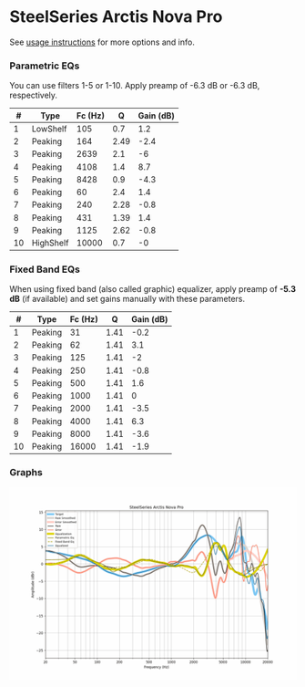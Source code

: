 # SteelSeries Arctis Nova Pro
See [usage instructions](https://github.com/jaakkopasanen/AutoEq#usage) for more options and info.

### Parametric EQs
You can use filters 1-5 or 1-10. Apply preamp of -6.3 dB or -6.3 dB, respectively.

|   # | Type      |   Fc (Hz) |    Q |   Gain (dB) |
|-----|-----------|-----------|------|-------------|
|   1 | LowShelf  |       105 | 0.7  |         1.2 |
|   2 | Peaking   |       164 | 2.49 |        -2.4 |
|   3 | Peaking   |      2639 | 2.1  |        -6   |
|   4 | Peaking   |      4108 | 1.4  |         8.7 |
|   5 | Peaking   |      8428 | 0.9  |        -4.3 |
|   6 | Peaking   |        60 | 2.4  |         1.4 |
|   7 | Peaking   |       240 | 2.28 |        -0.8 |
|   8 | Peaking   |       431 | 1.39 |         1.4 |
|   9 | Peaking   |      1125 | 2.62 |        -0.8 |
|  10 | HighShelf |     10000 | 0.7  |        -0   |

### Fixed Band EQs
When using fixed band (also called graphic) equalizer, apply preamp of **-5.3 dB** (if available) and set gains manually with these parameters.

|   # | Type    |   Fc (Hz) |    Q |   Gain (dB) |
|-----|---------|-----------|------|-------------|
|   1 | Peaking |        31 | 1.41 |        -0.2 |
|   2 | Peaking |        62 | 1.41 |         3.1 |
|   3 | Peaking |       125 | 1.41 |        -2   |
|   4 | Peaking |       250 | 1.41 |        -0.8 |
|   5 | Peaking |       500 | 1.41 |         1.6 |
|   6 | Peaking |      1000 | 1.41 |         0   |
|   7 | Peaking |      2000 | 1.41 |        -3.5 |
|   8 | Peaking |      4000 | 1.41 |         6.3 |
|   9 | Peaking |      8000 | 1.41 |        -3.6 |
|  10 | Peaking |     16000 | 1.41 |        -1.9 |

### Graphs
![](./SteelSeries%20Arctis%20Nova%20Pro.png)
